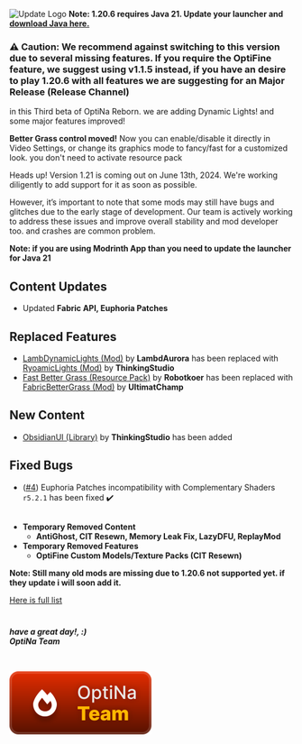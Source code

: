 ![Update Logo](https://github.com/OptiNa-Team/OptiNa-Reborn/blob/main/update_banners/hotfix_changelog_banner.png?raw=true)
**Note: 1.20.6 requires Java 21. Update your launcher and [download Java here.](https://www.oracle.com/in/java/technologies/downloads/)**

### ⚠️ Caution: **We recommend against switching to this version due to several missing features. If you require the OptiFine feature, we suggest using v1.1.5 instead, if you have an desire to play 1.20.6 with all features we are suggesting for an Major Release (Release Channel)**

in this Third beta of OptiNa Reborn. we are adding Dynamic Lights! and some major features improved!

**Better Grass control moved!** Now you can enable/disable it directly in Video Settings, or change its graphics mode to fancy/fast for a customized look. you don't need to activate resource pack


Heads up! Version 1.21 is coming out on June 13th, 2024. We're working diligently to add support for it as soon as possible.

However, it’s important to note that some mods may still have bugs and glitches due to the early stage of development. Our team is actively working to address these issues and improve overall stability and mod developer too. and crashes are common problem.


**Note: if you are using Modrinth App than you need to update the launcher for Java 21**
## Content Updates
- Updated **Fabric API, Euphoria Patches**         
## Replaced Features
- [LambDynamicLights (Mod)](https://modrinth.com/mod/lambdynamiclights) by **LambdAurora** has been replaced with [RyoamicLights (Mod)](https://modrinth.com/mod/ryoamiclights) by **ThinkingStudio**
- [Fast Better Grass (Resource Pack)](https://modrinth.com/resourcepack/fast-better-grass) by **Robotkoer** has been replaced with [FabricBetterGrass (Mod)](https://modrinth.com/mod/fabricbettergrass) by **UltimatChamp**
## New Content
- [ObsidianUI (Library)](https://modrinth.com/mod/obsidianui) by **ThinkingStudio** has been added
## Fixed Bugs
- ([#4](https://github.com/OptiNa-Team/OptiNa-Reborn/issues/4)) Euphoria Patches incompatibility with Complementary Shaders `r5.2.1` has been fixed ✔️ 


##
- **Temporary Removed Content**
    - **AntiGhost, CIT Resewn, Memory Leak Fix, LazyDFU, ReplayMod**
- **Temporary Removed Features**
    - **OptiFine Custom Models/Texture Packs (CIT Resewn)**
      
**Note: Still many old mods are missing due to 1.20.6 not supported yet. if they update i will soon add it.**

[Here is full list](https://github.com/OptiNa-Team/OptiNa-Reborn/issues/1)
 #
 
***have a great day!, :)*** <br>
***OptiNa Team***

<br>

![OptiNa Team](https://raw.githubusercontent.com/NotAGanesh/OptiNa-Team/c834c07242f36d99bc07b4e6b1219cd71d7470e0/badges/cozy.svg)
